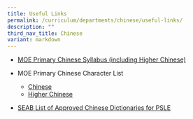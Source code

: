 ```yaml
---
title: Useful Links
permalink: /curriculum/departments/chinese/useful-links/
description: ""
third_nav_title: Chinese
variant: markdown
---
```

<ul>
<li><a href="https://www.moe.gov.sg/-/media/files/primary/chinese-primary-2015.pdf" target="_blank" rel="noopener">MOE Primary Chinese Syllabus (including Higher Chinese)</a></li>
</ul>
<ul>
<li>MOE Primary Chinese Character List</li>
<ul>
<li><a href="https://www.moe.gov.sg/-/media/files/primary/2015characterlistprimarychinese.pdf" target="_blank" rel="noopener">Chinese</a></li>
<li><a href="https://www.moe.gov.sg/-/media/files/primary/2015characterlistprimaryhigherchinese.pdf" target="_blank" rel="noopener">Higher Chinese</a></li>
</ul>
</ul>
<ul>

</ul>
<ul>
<li><a href="https://www.seab.gov.sg/docs/default-source/documents/list_of_dictionaries_for_examination.pdf" target="_blank" rel="noopener">SEAB List of Approved Chinese Dictionaries for PSLE</a></li>
</ul>
<ul>

</ul>